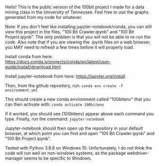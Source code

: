 Hello! This is the public version of the 100bit project I made for a data mining class in the University of Tennessee. Feel free to use the graphs generated from my code for whatever.

Note: If you don't feel like installing jupyter-notebook/conda, you can still view this project in the files, "100 Bit Crawler.ipynb" and "100 Bit Project.ipynb". The only problem is that you will not be able to re-run the code. Also note that if you are viewing the .ipynb files on a web browser, you MAY need to refresh a few times before it will properly load.

Install conda from here: https://docs.conda.io/projects/conda/en/latest/user-guide/install/download.html

Install jupyter-notebook from here: https://jupyter.org/install

Then, from the github repository, run:
<code>conda env create -f environment.yml</code>

This should create a new conda environment called "100bitenv" that you can then activate with:
<code>conda activate 100bitenv</code>

If it worked, you should see (100bitenv) appear above each command you type. Finally, run the command:
<code>jupyter-notebook</code>

Jupyter-notebook should then open up the repository in your default browser, at which point you can find and open "100 Bit Crawler.ipynb" and "100 Bit Project.ipynb".

Tested with Python 3.8.8 on Windows 10. Unfortunately, I do not think the code will run well on non-windows systems, as the package webdriver-manager seems to be specific to Windows.
